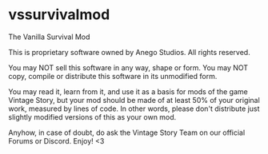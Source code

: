 # vssurvivalmod
The Vanilla Survival Mod

This is proprietary software owned by Anego Studios. All rights reserved. 

You may NOT sell this software in any way, shape or form.
You may NOT copy, compile or distribute this software in its unmodified form.

You may read it, learn from it, and use it as a basis for mods of the game Vintage Story, but your mod should be made of at least 50% of your original work, measured by lines of code. 
In other words, please don't distribute just slightly modified versions of this as your own mod. 

Anyhow, in case of doubt, do ask the Vintage Story Team on our official Forums or Discord. Enjoy! <3